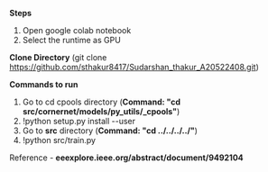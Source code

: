 
**Steps**
1)	Open google colab notebook 
2)	Select the runtime as GPU

**Clone Directory** (git clone https://github.com/sthakur8417/Sudarshan_thakur_A20522408.git)

**Commands to run**
1)  Go to cd cpools directory (**Command: "cd src/cornernet/models/py_utils/_cpools"**)
2)  !python setup.py install --user
3)  Go to **src** directory (**Command: "cd ../../../../"**)
4)  !python src/train.py

Reference - **eeexplore.ieee.org/abstract/document/9492104**